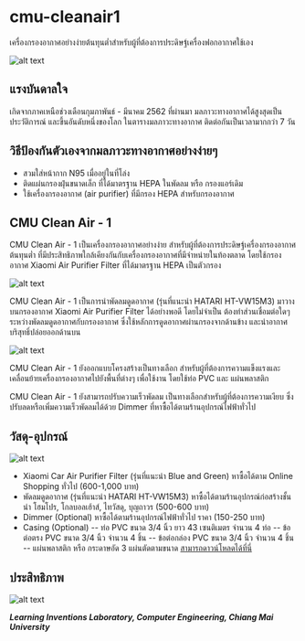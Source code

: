 # cmu-cleanair1
เครื่องกรองอากาศอย่างง่ายต้นทุนต่ำสำหรับผู้ที่ต้องการประดิษฐ์เครื่องฟอกอากาศใช้เอง

![alt text](https://raw.githubusercontent.com/LILCMU/cmu-cleanair1/master/CMU%20Clean%20Air%20-%201.jpg)

## แรงบันดาลใจ
เกิดจากภาคเหนือช่วงเดือนกุมภาพันธ์ - มีนาคม 2562 ที่ผ่านมา
มลภาวะทางอากาศได้สูงสุดเป็นประวัติการณ์ และขึ้นอันดับหนึ่งของโลก
ในตารางมลภาวะทางอากาศ ติดต่อกันเป็นเวลามากกว่า 7 วัน

## วิธีป้องกันตัวเองจากมลภาวะทางอากาศอย่างง่ายๆ 
* สวมใส่หน้ากาก N95 เมื่ออยู่ในที่โล่ง
* ติดแผ่นกรองฝุ่นขนาดเล็ก ที่ได้มาตรฐาน HEPA ในพัดลม หรือ กรองแอร์เดิม
* ใช้เครื่องกรองอากาศ (air purifier) ที่มีกรอง HEPA สำหรับกรองอากาศ

## CMU Clean Air - 1  
CMU Clean Air - 1 เป็นเครื่องกรองอากาศอย่างง่าย
สำหรับผู้ที่ต้องการประดิษฐ์เครื่องกรองอากาศต้นทุนต่ำ
ที่มีประสิทธิภาพใกล้เคียงกันกับเครื่องกรองอากาศที่มีจำหน่ายในท้องตลาด
โดยใช้กรองอากาศ Xiaomi Air Purifier Filter ที่ได้มาตรฐาน HEPA เป็นตัวกรอง

![alt text](https://raw.githubusercontent.com/LILCMU/cmu-cleanair1/master/Diagram%20-%20CMU%20Cleanair-1%20.jpg)

CMU Clean Air - 1 เป็นการนำพัดลมดูดอากาศ (รุ่นที่แนะนำ HATARI HT-VW15M3)
มาวางบนกรองอากาศ Xiaomi Air Purifier Filter ได้อย่างพอดี โดยไม่จำเป็น
ต้องทำส่วนเชื่อมต่อใดๆ ระหว่างพัดลมดูดอากาศกับกรองอากาศ
ซึ่งใช้หลักการดูดอากาศผ่านกรองจากด้านข้าง และนำอากาศบริสุทธิ์ปล่อยออกด้านบน 

![alt text](https://raw.githubusercontent.com/LILCMU/cmu-cleanair1/master/DIY%20-%20Air%20Purifier.jpg)

CMU Clean Air - 1 ยังออกแบบโครงสร้างเป็นทางเลือก
สำหรับผู้ที่ต้องการความแข็งแรงและเคลื่อนย้ายเครื่องกรองอากาศไปยังพื้นที่ต่างๆ เพื่อใช้งาน โดยใช้ท่อ PVC และ แผ่นพลาสติก

CMU Clean Air - 1 ยังสามารถปรับความเร็วพัดลม เป็นทางเลือกสำหรับผู้ที่ต้องการความเงียบ ซึ่งปรับลดหรือเพิ่มความเร็วพัดลมได้ด้วย Dimmer ที่หาซื้อได้ตามร้านอุปกรณ์ไฟฟ้าทั่วไป 

## วัสดุ-อุปกรณ์

![alt text](https://raw.githubusercontent.com/LILCMU/cmu-cleanair1/master/Material%20-%20CMU%20Clean%20Air%20-%201.jpg)

- Xiaomi Car Air Purifier Filter (รุ่นที่แนะนำ Blue and Green)
หาซื้อได้ตาม Online Shopping ทั่วไป (600-1,000 บาท)
- พัดลมดูดอากาศ  (รุ่นที่แนะนำ HATARI HT-VW15M3)
หาซื้อได้ตามร้านอุปกรณ์ก่อสร้างชั้นนำ โฮมโปร, โกลบอลเฮ้าส์, ไทวัสดุ, บุญถาวร (500-600 บาท)
- Dimmer (Optional)
หาซื้อได้ตามร้านอุปกรณ์ไฟฟ้าทั่วไป ราคา (150-250 บาท)
- Casing (Optional)
-- ท่อ PVC ขนาด 3/4 นิ้ว ยาว 43 เซนติเมตร จำนวน 4 ท่อ
-- ข้อต่อตรง PVC ขนาด 3/4 นิ้ว จำนวน 4 ชิ้น
-- ข้อต่อกล่อง PVC ขนาด 3/4 นิ้ว จำนวน 4 ชิ้น
-- แผ่นพลาสติก หรือ กระดาษอัด 3 แผ่นตัดตามขนาด [สามารถดาวน์โหลดได้ที่นี่](https://github.com/LILCMU/cmu-cleanair1/raw/master/Casing%20-%20CMU%20Clean%20Air%20-%201.zip)



## ประสิทธิภาพ

![alt text](https://raw.githubusercontent.com/LILCMU/cmu-cleanair1/master/Performance%20-%20CMU%20Clean%20Air%20-%201.jpg)



***Learning Inventions Laboratory, Computer Engineering, Chiang Mai University***
